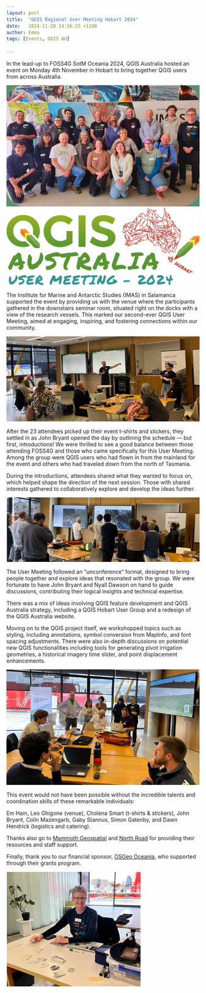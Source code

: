 ```yaml
---
layout: post
title:  "QGIS Regional User Meeting Hobart 2024"
date:   2024-11-28 14:56:25 +1100
author: Emma
tags: [Events, QGIS AU]

---
```



In the lead-up to FOSS4G SotM Oceania 2024, QGIS Australia hosted an event on Monday 4th November in Hobart to bring together QGIS users from across Australia.

<div class="inline-images">
  <img class="centered-image w-50" src="/assets/img/posts/QGIS_UM_rounded_small.jpg" alt="Group photo"/>
  <img class="centered-image w-50" src="/assets/img/posts/2024_meeting_logo.png" alt="Logo"/>
</div>

The Institute for Marine and Antarctic Studies (IMAS) in Salamanca supported the event by providing us with the venue where the participants gathered in the downstairs seminar room, situated right on the docks with a view of the research vessels. This marked our second-ever QGIS User Meeting, aimed at engaging, inspiring, and fostering connections within our community.

<img class="centered-image" src="/assets/img/posts/UM2024p1.png" alt="Intro photo"/>

After the 23 attendees picked up their event t-shirts and stickers, they settled in as John Bryant opened the day by outlining the schedule — but first, introductions! We were thrilled to see a good balance between those attending FOSS4G and those who came specifically for this User Meeting. Among the group were QGIS users who had flown in from the mainland for the event and others who had traveled down from the north of Tasmania.

During the introductions, attendees shared what they wanted to focus on, which helped shape the direction of the next session. Those with shared interests gathered to collaboratively explore and develop the ideas further.

<img class="centered-image" src="/assets/img/posts//UM2024p2.png" alt= "Study photo"/>

The User Meeting followed an “unconference” format, designed to bring people together and explore ideas that resonated with the group. We were fortunate to have John Bryant and Nyall Dawson on hand to guide discussions, contributing their logical insights and technical expertise.

There was a mix of ideas involving QGIS feature development and QGIS Australia strategy, including a QGIS Hobart User Group and a redesign of the QGIS Australia website. 

Moving on to the QGIS project itself, we workshopped topics such as styling, including annotations, symbol conversion from MapInfo, and font spacing adjustments. There were also in-depth discussions on potential new QGIS functionalities including tools for generating pivot irrigation geometries, a historical imagery time slider, and point displacement enhancements.

<img class="centered-image" src="/assets/img/posts/UM2024p3.png" alt= "People looking at computers"/>

This event would not have been possible without the incredible talents and coordination skills of these remarkable individuals:

Em Hain, Leo Ghigone (venue), Cholena Smart (t-shirts & stickers), John Bryant, Colin Mazengarb, Gaby Stannus, Simon Gatenby, and Dawn Hendrick (logistics and catering). 

<p>Thanks also go to <a href="https://mammothgeospatial.com/" target="_blank">Mammoth Geospatial</a> and <a href="https://north-road.com/" target="_blank">North Road</a> for providing their resources and staff support.</p>

<p>Finally, thank you to our financial sponsor, <a href="https://osgeo-oceania.org/" target="_blank">OSGeo Oceania</a>, who supported through their grants program.</p>

<img class="centered-image" src="/assets/img/posts/UM2024dawn.png" alt= "Dawn"/>
